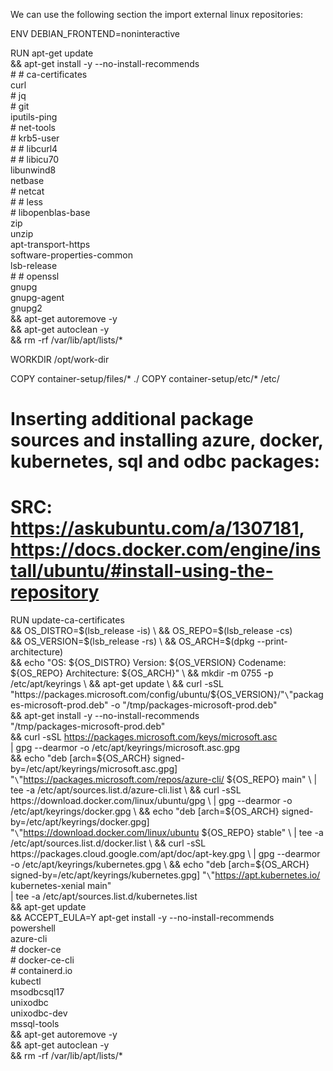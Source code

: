 


We can use the following section the import external linux repositories:

ENV DEBIAN_FRONTEND=noninteractive

RUN apt-get update \
    && apt-get install -y --no-install-recommends \
        # # ca-certificates \
        curl \
        # jq \
        # git \
        iputils-ping \
        # net-tools \
        # krb5-user \
        # # libcurl4 \
        # # libicu70 \
        libunwind8 \
        netbase \
        # netcat \
        # # less \
        # libopenblas-base \
        zip \
        unzip \
        apt-transport-https \
        software-properties-common \
        lsb-release \
        # # openssl \
        gnupg \
        gnupg-agent \
        gnupg2 \
    && apt-get autoremove -y \
    && apt-get autoclean -y \
    && rm -rf /var/lib/apt/lists/*

WORKDIR /opt/work-dir

COPY container-setup/files/* ./
COPY container-setup/etc/* /etc/

# Inserting additional package sources and installing azure, docker, kubernetes, sql and odbc packages:
# SRC: https://askubuntu.com/a/1307181, https://docs.docker.com/engine/install/ubuntu/#install-using-the-repository
RUN update-ca-certificates \
    && OS_DISTRO=$(lsb_release -is) \
    && OS_REPO=$(lsb_release -cs) \
    && OS_VERSION=$(lsb_release -rs) \
    && OS_ARCH=$(dpkg --print-architecture) \
    && echo "OS: ${OS_DISTRO} Version: ${OS_VERSION} Codename: ${OS_REPO} Architecture: ${OS_ARCH}" \
    && mkdir -m 0755 -p /etc/apt/keyrings \
    && apt-get update \
    && curl -sSL "https://packages.microsoft.com/config/ubuntu/${OS_VERSION}/"` \
        `"packages-microsoft-prod.deb" -o "/tmp/packages-microsoft-prod.deb" \
    && apt-get install -y --no-install-recommends \
        "/tmp/packages-microsoft-prod.deb" \
    && curl -sSL https://packages.microsoft.com/keys/microsoft.asc \
        | gpg --dearmor -o /etc/apt/keyrings/microsoft.asc.gpg \
    && echo "deb [arch=${OS_ARCH} signed-by=/etc/apt/keyrings/microsoft.asc.gpg] "` \
        `"https://packages.microsoft.com/repos/azure-cli/ ${OS_REPO} main" \
        | tee -a /etc/apt/sources.list.d/azure-cli.list \
    && curl -sSL https://download.docker.com/linux/ubuntu/gpg \
        | gpg --dearmor -o /etc/apt/keyrings/docker.gpg \
    && echo "deb [arch=${OS_ARCH} signed-by=/etc/apt/keyrings/docker.gpg] "` \
        `"https://download.docker.com/linux/ubuntu ${OS_REPO} stable" \
        | tee -a /etc/apt/sources.list.d/docker.list \
    && curl -sSL https://packages.cloud.google.com/apt/doc/apt-key.gpg \
        | gpg --dearmor -o /etc/apt/keyrings/kubernetes.gpg \
    && echo "deb [arch=${OS_ARCH} signed-by=/etc/apt/keyrings/kubernetes.gpg] "` \
        `"https://apt.kubernetes.io/ kubernetes-xenial main" \
        | tee -a /etc/apt/sources.list.d/kubernetes.list \
    && apt-get update \
    && ACCEPT_EULA=Y apt-get install -y --no-install-recommends \
        powershell \
        azure-cli \
        # docker-ce \
        # docker-ce-cli \
        # containerd.io \
        kubectl \
        msodbcsql17 \
        unixodbc \
        unixodbc-dev \
        mssql-tools \
    && apt-get autoremove -y \
    && apt-get autoclean -y \
    && rm -rf /var/lib/apt/lists/*
